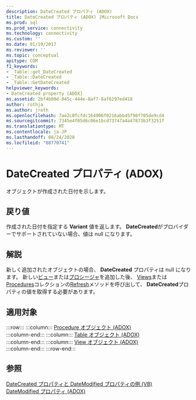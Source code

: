 ```yaml
---
description: DateCreated プロパティ (ADOX)
title: DateCreated プロパティ (ADOX) |Microsoft Docs
ms.prod: sql
ms.prod_service: connectivity
ms.technology: connectivity
ms.custom: ''
ms.date: 01/19/2017
ms.reviewer: ''
ms.topic: conceptual
apitype: COM
f1_keywords:
- _Table::get_DateCreated
- _Table::DateCreated
- _Table::GetDateCreated
helpviewer_keywords:
- DateCreated property [ADOX]
ms.assetid: 2bf4b00d-045c-444e-8af7-8af6297ed418
author: rothja
ms.author: jroth
ms.openlocfilehash: 7ae2c0fcfdc164906f0216abb45f98f705de9cd4
ms.sourcegitcommit: 7345e4f05d6c06e1bcd73747a4a47873b3f3251f
ms.translationtype: MT
ms.contentlocale: ja-JP
ms.lasthandoff: 08/24/2020
ms.locfileid: "88770741"
---
```

# <a name="datecreated-property-adox"></a>DateCreated プロパティ (ADOX)
オブジェクトが作成された日付を示します。  
  
## <a name="return-values"></a>戻り値  
 作成された日付を指定する **Variant** 値を返します。 **DateCreated**がプロバイダーでサポートされていない場合、値は null になります。  
  
## <a name="remarks"></a>解説  
 新しく追加されたオブジェクトの場合、 **DateCreated** プロパティは null になります。 新しい[ビュー](./view-object-adox.md)または[プロシージャ](./procedure-object-adox.md)を追加した後、 [Views](./views-collection-adox.md)または[Procedures](./procedures-collection-adox.md)コレクションの[Refresh](../ado-api/refresh-method-ado.md)メソッドを呼び出して、 **DateCreated**プロパティの値を取得する必要があります。  
  
## <a name="applies-to"></a>適用対象  

:::row:::
    :::column:::
        [Procedure オブジェクト (ADOX)](./procedure-object-adox.md)  
    :::column-end:::
    :::column:::
        [Table オブジェクト (ADOX)](./table-object-adox.md)  
    :::column-end:::
    :::column:::
        [View オブジェクト (ADOX)](./view-object-adox.md)  
    :::column-end:::
:::row-end:::

## <a name="see-also"></a>参照  
 [DateCreated プロパティと DateModified プロパティの例 (VB)](./datecreated-and-datemodified-properties-example-vb.md)   
 [DateModified プロパティ (ADOX)](./datemodified-property-adox.md)